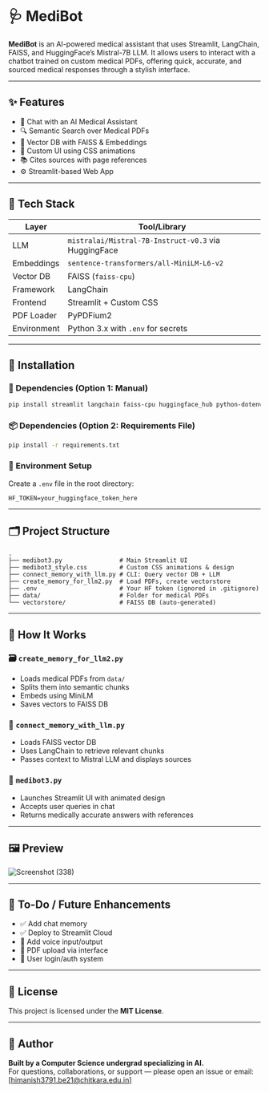 # 🩺 MediBot

**MediBot** is an AI-powered medical assistant that uses Streamlit, LangChain, FAISS, and HuggingFace’s Mistral-7B LLM. It allows users to interact with a chatbot trained on custom medical PDFs, offering quick, accurate, and sourced medical responses through a stylish interface.

---

## ✨ Features

- 💬 Chat with an AI Medical Assistant  
- 🔍 Semantic Search over Medical PDFs  
- 🧠 Vector DB with FAISS & Embeddings  
- 🎨 Custom UI using CSS animations  
- 📚 Cites sources with page references  
- ⚙️ Streamlit-based Web App  

---

## 🧰 Tech Stack

| Layer        | Tool/Library                                      |
|--------------|---------------------------------------------------|
| LLM          | `mistralai/Mistral-7B-Instruct-v0.3` via HuggingFace |
| Embeddings   | `sentence-transformers/all-MiniLM-L6-v2`          |
| Vector DB    | FAISS (`faiss-cpu`)                               |
| Framework    | LangChain                                         |
| Frontend     | Streamlit + Custom CSS                            |
| PDF Loader   | PyPDFium2                                         |
| Environment  | Python 3.x with `.env` for secrets                |

---

## 🚀 Installation

### 🔧 Dependencies (Option 1: Manual)
```bash
pip install streamlit langchain faiss-cpu huggingface_hub python-dotenv sentence-transformers pypdfium2
```

### 📦 Dependencies (Option 2: Requirements File)
```bash
pip install -r requirements.txt
```

### 🔐 Environment Setup
Create a `.env` file in the root directory:
```env
HF_TOKEN=your_huggingface_token_here
```

---

## 🗂️ Project Structure

```
.
├── medibot3.py                # Main Streamlit UI
├── medibot3_style.css         # Custom CSS animations & design
├── connect_memory_with_llm.py # CLI: Query vector DB + LLM
├── create_memory_for_llm2.py  # Load PDFs, create vectorstore
├── .env                       # Your HF token (ignored in .gitignore)
├── data/                      # Folder for medical PDFs
└── vectorstore/               # FAISS DB (auto-generated)
```

---

## 🧠 How It Works

### 🗃️ `create_memory_for_llm2.py`
- Loads medical PDFs from `data/`
- Splits them into semantic chunks
- Embeds using MiniLM
- Saves vectors to FAISS DB

### 🧪 `connect_memory_with_llm.py`
- Loads FAISS vector DB
- Uses LangChain to retrieve relevant chunks
- Passes context to Mistral LLM and displays sources

### 💬 `medibot3.py`
- Launches Streamlit UI with animated design
- Accepts user queries in chat
- Returns medically accurate answers with references

---

## 🖼️ Preview


![Screenshot (338)](https://github.com/user-attachments/assets/63fa3b74-2c57-4987-9f6b-b0cad33721e5)


---


## 📌 To-Do / Future Enhancements

- ✅ Add chat memory  
- ✅ Deploy to Streamlit Cloud  
- 🔲 Add voice input/output  
- 🔲 PDF upload via interface  
- 🔲 User login/auth system  

---

## 📜 License

This project is licensed under the **MIT License**.

---

## 👤 Author

**Built by a Computer Science undergrad specializing in AI.**  
For questions, collaborations, or support — please open an issue or email: [himanish3791.be21@chitkara.edu.in]
